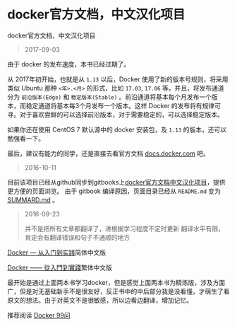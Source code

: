 # docker官方文档，中文汉化项目
docker官方文档，中文汉化项目

> 2017-09-03

由于 docker 的发布速度，本书已经过期了。

从 2017年初开始，也就是从 `1.13` 以后，Docker 使用了新的版本号规则，将采用类似 Ubuntu 那种 `<年>.<月>` 的形式，比如 `17.03`, `17.06` 等。并且，将发布通道分为 `前沿版本(Edge)` 和 `稳定版本(Stable)` 。前沿通道将基本每个月发布一个版本，而稳定通道将基本每3个月发布一个版本。这样 Docker 的发布将有规律可寻。对于喜欢尝鲜的可以选择前沿版本，对于需要稳定的，可以选择稳定版本。


如果你还在使用 CentOS 7 默认源中的 docker 安装包，及 `1.13` 的版本，还可以勉强看一下。


最后，建议有能力的同学，还是直接去看官方文档 [docs.docker.com](https://docs.docker.com) 吧。

> 2016-10-11

目前该项目已经从github同步到gitbooks上[docker官方文档中文汉化项目](https://octowhale.gitbooks.io/doc2cn_docker/content/)，提供更方便的页面浏览。
由于 gitbook 编译原因，页面目录已经从 ` README.md ` 变为 [SUMMARD.md](./SUMMARY.md) 。


> 2016-09-23
>
> 并不是把所有文章都翻译了，进根据学习程度不定时更新
> 翻译水平有限，肯定会有翻译错误和句子不通顺的地方

[Docker — 从入门到实践](https://yeasy.gitbooks.io/docker_practice/content/)简体中文版

[Docker —— 從入門到實踐](https://philipzheng.gitbooks.io/docker_practice/content/)繁体中文版

最开始是通过上面两本书学习docker，但是感觉上面两本书为精炼版，涉及方面广，但是对无基础新手不是很友好，反正书中的中后部分我是没看懂，才萌生了看原文的想法。由于对英文不是很敏感，所以边看边翻译，增加记忆。


推荐阅读 [Docker 99问](https://blog.lab99.org/post/docker-2016-07-14-faq.html#su-zhu-ru-guo-he-rong-qi-xi-tong-bu-tong-de-hua-na-bu-shi-he-xu-ni-ji-yi-yang-yi-ceng-ceng-de-diao-yong-na-me-docker-he-xu-ni-ji-huan-you-shi-me-chai-bie)
